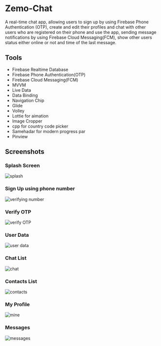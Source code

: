 # Zemo-Chat

A real-time chat app, allowing users to sign up by using Firebase Phone Authentication (OTP), create and edit their profiles and chat with other users who are registered on their phone and use the app, sending message notifications by using Firebase Cloud Messaging(FCM), show other users status either online or not and time of the last message.
####
## Tools

- Firebase Realtime Database
- Firebase Phone Authentication(OTP)
- Firebase Cloud Messaging(FCM)
- MVVM
- Live Data
- Data Binding
- Navigation Chip
- Glide
- Volley
- Lottie for aimation
- Image Cropper
- cpp for country code picker
- Samehadar for modern progress par
- Pinview

## Screenshots

### Splash Screen
![splash](https://user-images.githubusercontent.com/74308533/160798428-d10e8615-38af-4ed3-8606-3a01cc66520f.jpeg)

### Sign Up using phone number
![verifying number](https://user-images.githubusercontent.com/74308533/160799002-59c9ec02-0c69-4e05-aa04-480089de2cba.jpeg)

### Verify OTP
![verify OTP](https://user-images.githubusercontent.com/74308533/160799567-c9b5a557-2978-4e7b-a471-9b58911f7cd2.jpeg)

### User Data
![user data](https://user-images.githubusercontent.com/74308533/160799753-54a6d4a1-d79e-4f6f-8ac7-75d37017f314.jpeg)

### Chat List
![chat](https://user-images.githubusercontent.com/74308533/160799946-4fde915a-ced2-45dd-9732-a21c58083851.jpeg)

### Contacts List
![contacts](https://user-images.githubusercontent.com/74308533/160800261-4efdd1fc-8ee2-453a-a150-4f774682d84f.jpeg)

### My Profile
![mine](https://user-images.githubusercontent.com/74308533/160800607-7ea55530-bc75-4343-b4cc-694277cd0500.jpeg)

### Messages
![messages](https://user-images.githubusercontent.com/74308533/160800993-f9ae5f78-d368-4abc-bf3f-c5f941318f1a.jpeg)



